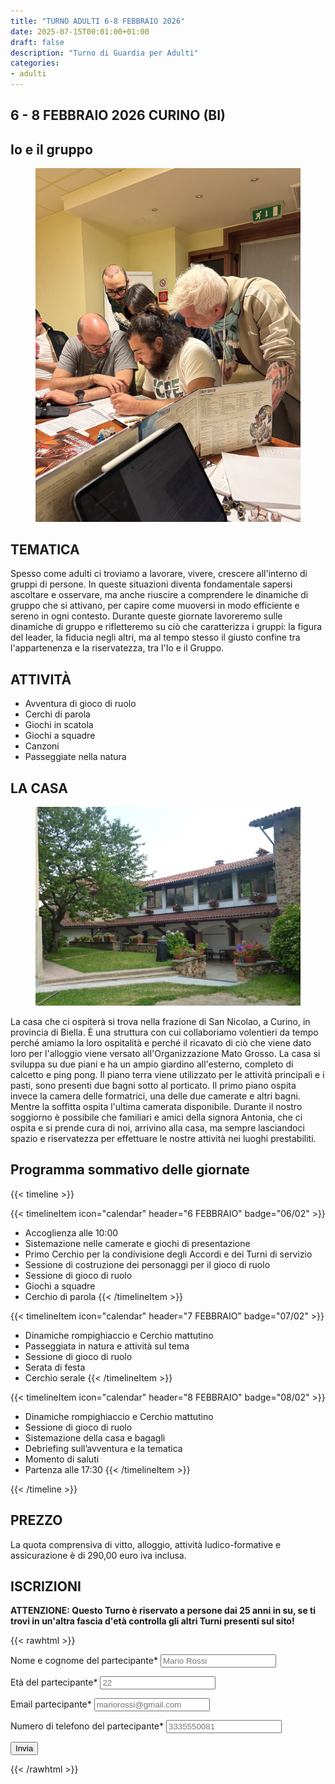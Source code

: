 ```yaml
---
title: "TURNO ADULTI 6-8 FEBBRAIO 2026"
date: 2025-07-15T00:01:00+01:00
draft: false
description: "Turno di Guardia per Adulti"
categories:
- adulti
---
```


## 6 - 8 FEBBRAIO 2026 CURINO (BI)

## Io e il gruppo

<figure>
      <img class=responsive-image src="Adulti_unione.jpeg" alt="Persone giocano al tavolo" />
</figure>

## TEMATICA

Spesso come adulti ci troviamo a lavorare, vivere, crescere all'interno di gruppi di persone. In queste situazioni diventa fondamentale sapersi ascoltare e osservare, ma anche riuscire a comprendere le dinamiche di gruppo che si attivano, per capire come muoversi in modo efficiente e sereno in ogni contesto. Durante queste giornate lavoreremo sulle dinamiche di gruppo e rifletteremo su ciò che caratterizza i gruppi: la figura del leader, la fiducia negli altri, ma al tempo stesso il giusto confine tra l'appartenenza e la riservatezza, tra l'Io e il Gruppo. 

## ATTIVITÀ

- Avventura di gioco di ruolo
- Cerchi di parola
- Giochi in scatola
- Giochi a squadre
- Canzoni
- Passeggiate nella natura

## LA CASA

<figure>
      <img class=responsive-image src="casa.jpg" alt="Casa con giardino" />
</figure>

La casa che ci ospiterà si trova nella frazione di San Nicolao, a Curino, in provincia di Biella. È una struttura con cui collaboriamo volentieri da tempo perché amiamo la loro ospitalità e perché il ricavato di ciò che viene dato loro per l'alloggio viene versato all'Organizzazione Mato Grosso. La casa si sviluppa su due piani e ha un ampio giardino all'esterno, completo di calcetto e ping pong. Il piano terra viene utilizzato per le attività principali e i pasti, sono presenti due bagni sotto al porticato. Il primo piano ospita invece la camera delle formatrici, una delle due camerate e altri bagni. Mentre la soffitta ospita l'ultima camerata disponibile. Durante il nostro soggiorno è possibile che familiari e amici della signora Antonia, che ci ospita e si prende cura di noi, arrivino alla casa, ma sempre lasciandoci spazio e riservatezza per effettuare le nostre attività nei luoghi prestabiliti.

## Programma sommativo delle giornate

{{< timeline >}}

{{< timelineItem icon="calendar" header="6 FEBBRAIO" badge="06/02" >}}

- Accoglienza alle 10:00
- Sistemazione nelle camerate e giochi di presentazione
- Primo Cerchio per la condivisione degli Accordi e dei Turni di servizio
- Sessione di costruzione dei personaggi per il gioco di ruolo
- Sessione di gioco di ruolo
- Giochi a squadre
- Cerchio di parola
{{< /timelineItem >}}

{{< timelineItem icon="calendar" header="7 FEBBRAIO" badge="07/02" >}}

- Dinamiche rompighiaccio e Cerchio mattutino
- Passeggiata in natura e attività sul tema
- Sessione di gioco di ruolo
- Serata di festa
- Cerchio serale
{{< /timelineItem >}}

{{< timelineItem icon="calendar" header="8 FEBBRAIO" badge="08/02" >}}

- Dinamiche rompighiaccio e Cerchio mattutino
- Sessione di gioco di ruolo
- Sistemazione della casa e bagagli
- Debriefing sull’avventura e la tematica
- Momento di saluti
- Partenza alle 17:30
{{< /timelineItem >}}

{{< /timeline >}}

## PREZZO

La quota comprensiva di vitto, alloggio, attività ludico-formative e assicurazione è di 290,00 euro iva inclusa.

## ISCRIZIONI

**ATTENZIONE: Questo Turno è riservato a persone dai 25 anni in su, se ti trovi in un'altra fascia d'età controlla gli altri Turni presenti sul sito!**

{{< rawhtml >}}
<form action="https://docs.google.com/forms/u/0/d/e/1FAIpQLSfEAG-5YZemxqqRpYKKuFEpiSUC0ABFj-rdU97YcbRoyxbaDg/formResponse" method="post" target="hidden_iframe" onsubmit="submitted=true">
  <label>Nome e cognome del partecipante*</label>
        <input type="text" placeholder="Mario Rossi" class="form-input" name="entry.1765439111" required>

   <label>Età del partecipante*</label>
        <input type="text" placeholder="22" class="form-input" name="entry.1623645537" required>

  <label>Email partecipante*</label>
        <input type="email" placeholder="mariorossi@gmail.com" class="form-input" name="entry.72042641" required>

  <label>Numero di telefono del partecipante*</label>
        <input type="text" placeholder="3335550081" class="form-input" name="entry.721369235" required>

   <button type="submit">Invia</button>
</form>
{{< /rawhtml >}}

